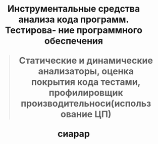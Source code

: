 <h1 align="center">Инструментальные средства анализа кода программ. Тестирова-
ние программного обеспечения

> Статические и динамические анализаторы, оценка покрытия кода тестами, профилировщик производительноси(использование ЦП)

сиарар
